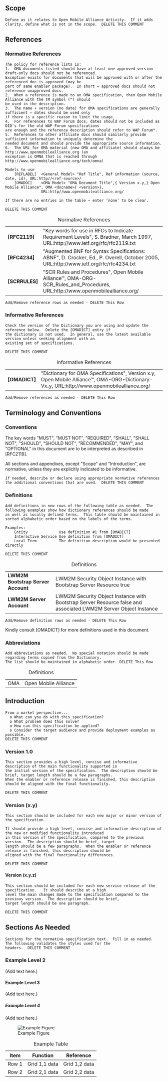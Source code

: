 ## Scope

```
Define as it relates to Open Mobile Alliance Activity.  If it adds clarity, define what is not in the scope.  DELETE THIS COMMENT 
```

## References
### Normative References

```
The policy for reference lists is:
1.	OMA documents listed should have at least one approved version – draft-only docs should not be referenced.  
Exception exists for documents that will be approved with or after the referenced doc is approved (may be 
part of same enabler package).  In short – approved docs should not reference unapproved docs.
2.	When a reference is made to an OMA specification, then Open Mobile Alliance with the TM symbol (™) should 
be used in the description.
3.	The name + version (no date) for OMA specifications are generally sufficient – dates should be used only 
if there is a specific reason to limit the usage.
4.	For references to WAP Forum docs, dates should not be included as DID's for the old WAP Forum specifications 
are enough and the reference description should refer to WAP Forum™.
5.	References to other affiliate docs should similarly provide sufficient information to uniquely determine the 
needed document and should provide the appropriate source information.
6.	The URL for OMA material (new OMA and affiliate) should always be http://www.openmobilealliance.org (an 
exception is OMNA that is reached through http://www.openmobilealliance.org/tech/omna)
    
Models to use
	[REFLABEL]	<General Model> "Ref Title", Ref information (source, date, id), URL:http//<ref-source>/ 
	[OMADOC]	<OMA Model> "OMA Document Title",{ Version x.y,} Open Mobile Alliance™, OMA <docname>{ <version>}, 
                URL:http//www.openmobilealliance.org/ 

If there are no entries in the table – enter ‘none’ to be clear.

DELETE THIS COMMENT
```
<table>
  <caption>Normative References </caption>
  <tbody>
    <tr>
      <td><strong>[RFC2119]</strong></td>
      <td>"Key words for use in RFCs to Indicate Requirement Levels", S. Bradner, March 1997, URL:http://www.ietf.org/rfc/rfc2119.txt</td>
    </tr>
    <tr>
      <td><strong>[RFC4234]</strong></td>
      <td>"Augmented BNF for Syntax Specifications: ABNF", D. Crocker, Ed., P. Overell, October 2005, URL:http://www.ietf.org/rfc/rfc4234.txt</td>
    </tr>
    <tr>
      <td><strong>[SCRRULES]</strong></td>
      <td>"SCR Rules and Procedures", Open Mobile Alliance™, OMA-ORG-SCR_Rules_and_Procedures, URL:http://www.openmobilealliance.org/</td>
   </tr>
  </tbody>
</table>

```
Add/Remove reference rows as needed - DELETE This Row 
```

### Informative References

```
Check the version of the Dictionary you are using and update the reference below.  Delete the [OMADICT] entry if 
the dictionary is not used.  In general, use the latest available version unless seeking alignment with an 
existing set of specifications.

DELETE THIS COMMENT
```
<table>
  <caption>Informative References </caption>
  <tbody>
    <tr>
      <td><strong>[OMADICT]</strong></td>
      <td>"Dictionary for OMA Specifications", Version x.y, Open Mobile Alliance™, OMA-ORG-Dictionary-Vx_y, URL:http://www.openmobilealliance.org/</td>
    </tr>
  </tbody>
</table>

```
Add/Remove references as needed - DELETE This Row
```

## Terminology and Conventions
### Conventions

The key words "MUST", "MUST NOT", "REQUIRED", "SHALL", "SHALL NOT", "SHOULD", "SHOULD NOT", "RECOMMENDED", "MAY", and "OPTIONAL" in this document are to be interpreted as described in [RFC2119].

All sections and appendixes, except "Scope" and "Introduction", are normative, unless they are explicitly indicated to be informative.

```
If needed, describe or declare using appropriate normative references the additional conventions that are used.  DELETE THIS COMMENT
```

### Definitions

```
Add definitions in new rows of the following table as needed.  The following examples show how dictionary references should be made 
as well as locally defined terms.  This table should be maintained in sorted alphabetic order based on the labels of the terms.

Examples:
	Entity              Use definition #1 from [OMADICT]
	Interactive Service Use definition from [OMADICT]
	Local Term          The definition description would be presented directly

DELETE THIS COMMENT
```
<table>
  <caption>Definitions</caption>
  <tbody>
    <tr>
	<td><strong>LWM2M Bootstrap Server Account</strong></td>
	<td>LWM2M Security Object Instance with Bootstrap Server Resource true</td>
    </tr>
    <tr>
	<td><strong>LWM2M Server Account</strong></td>
	<td>LWM2M Security Object Instance with Bootstrap Server Resource false and associated LWM2M Server Object Instance</td>
    </tr>
  </tbody>
</table>

```
Add/Remove definition rows as needed - DELETE This Row
```

Kindly consult [OMADICT] for more definitions used in this document.

### Abbreviations

```
Add abbreviations as needed.  No special notation should be made regarding terms copied from the Dictionary.  
The list should be maintained in alphabetic order. DELETE This Row
```

<table>
<caption>Definitions</caption>
<tbody>
  <tr>
    <td>OMA</td>
    <td>Open Mobile Alliance</td>
  </tr>
</tbody>
</table>

## Introduction

```
From a market perspective...  
  o What can you do with this specification?
  o What problem does this solve?
  o How can this specification be applied?
  o Consider the target audience and provide deployment examples as possible.
DELETE THIS COMMENT
```

### Version 1.0

```
This section provides a high level, concise and informative description of the main functionality supported in 
the initial version of the specification.  The description should be brief, target length should be a few paragraphs. 
When the enabler or reference release is finished, this description should be aligned with the final functionality. 

DELETE THIS COMMENT
```

### Version (x.y)

```
This section should be included for each new major or minor version of the specification.

It should provide a high level, concise and informative description of the new or modified functionality introduced 
in this version of the specification, compared to the previous version.  The description should be brief, target 
length should be a few paragraphs.  When the enabler or reference release is finished, this description should be 
aligned with the final functionality differences.

DELETE THIS COMMENT
```

#### Version (x.y.z)

```
This section should be included for each new service release of the specification.   It should describe at a high 
level the main changes made to the specification compared to the previous version.  The description should be brief, 
target length should be one paragraph.

DELETE THIS COMMENT
```

## Sections As Needed

```
Sections for the normative specification text.  Fill in as needed.  The following validates the styles used for the 
headers.  DELETE THIS COMMENT 
```

### Example Level 2
(Add text here.)

#### Example Level 3
(Add text here.)

##### Example Level 4
(Add text here.)

<figure>
	<img scr="images/fig1_example.svg" alt="Example Figure">
	<figcaption>Example Figure</figcaption> 
</figure>	


<table>
  <caption>Example Table</caption>
  <thead>
      <tr>
	  <th>Item</th>
	  <th>Function</th>
	  <th>Reference</th>
      </tr>	      
  </thead>	    
  <tbody>
    <tr>
	<td>Row 1</td>
	<td>Grid 1,1 data</td>
	<td>Grid 1,2 data</td>	    
    </tr>
    <tr>
	<td>Row 2</td>
	<td>Grid 2,1 data</td>
	<td>Grid 2,2 data</td>	    
    </tr>
  </tbody>
</table>
